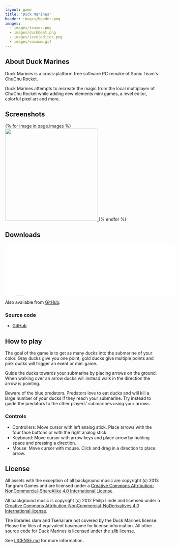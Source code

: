 ```yaml
---
layout: game
title: "Duck Marines"
header: images/header.png
images:
  - images/teaser.png
  - images/duckbeat.png
  - images/leveleditor.png
  - images/vacuum.gif
---
```

## About Duck Marines ##

Duck Marines is a cross-platform free software PC remake of Sonic Team's [ChuChu Rocket](http://en.wikipedia.org/wiki/ChuChu_Rocket!).

Duck Marines attempts to recreate the magic from the local multiplayer of ChuChu Rocket while adding new elements mini games, a level editor,
colorful pixel art and more.

## Screenshots ##
<div class="centered-div">
{% for image in page.images %}
<a href="{{ image }}">
	<img src="{{ image }}" width="300" class="game-thumb" />
</a>
{% endfor %}
</div>

## Downloads ##

<iframe src="//itch.io/embed/9383?dark=true" width="552" height="167" frameborder="0">
</iframe>

Also available from [GitHub](https://github.com/SimonLarsen/duckmarines/releases).

### Source code ###

* [GitHub](https://github.com/SimonLarsen/duckmarines)

## How to play ##

The goal of the game is to get as many ducks into the submarine of your color. Gray ducks give you one point, gold ducks give multiple points and pink ducks will trigger an event or mini game.

Guide the ducks towards your submarine by placing arrows on the ground. When walking over an arrow ducks will instead walk in the direction the arrow is pointing.

Beware of the blue predators. Predators love to eat ducks and will kill a large number of your ducks if they reach your submarine. Try instead to guide the predators to the other players' submarines
using your arrows.

### Controls ###

* Controllers: Move cursor with left analog stick. Place arrows with the four face buttons or with the right analog stick.
* Keyboard: Move cursor with arrow keys and place arrow by holding space and pressing a direction.
* Mouse: Move cursor with mouse. Click and drag in a direction to place arrow.

## License ##

All assets with the exception of all background music are copyright (c) 2013 Tangram Games and are licensed under a
[Creative Commons Attribution-NonCommercial-ShareAlike 4.0 International License](http://creativecommons.org/licenses/by-nc-sa/4.0/).

All background music is copyright (c) 2012 Philip Linde and licensed under a
[Creative Commons Attribution-NonCommercial-NoDerivatives 4.0 International license](http://creativecommons.org/licenses/by-nc-nd/4.0/).

The libraries slam and Tserial are not covered by the Duck Marines license.
Please the files of equivalent basename for license information.
All other source code for Duck Marines is licensed under the zlib license.

See [LICENSE.md](https://raw.githubusercontent.com/SimonLarsen/duckmarines/master/LICENSE.md) for more information.
